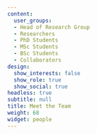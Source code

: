 ```yaml
---
content:
  user_groups:
  - Head of Research Group
  - Researchers
  - PhD Students
  - MSc Students
  - BSc Students
  - Collaborators
design:
  show_interests: false
  show_role: true
  show_social: true
headless: true
subtitle: null
title: Meet the Team
weight: 68
widget: people
---
```

